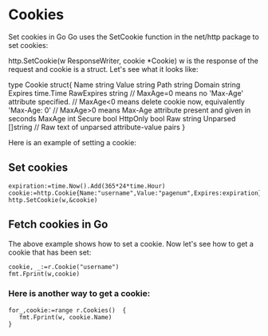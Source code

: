 # Cookies

Set cookies in Go
Go uses	the SetCookie function	in the net/http	package to set cookies:

http.SetCookie(w ResponseWriter, cookie	*Cookie)
w is the response of the request and cookie	is a struct. Let's see what	it looks like:

type Cookie struct{
				Name			string
				Value			string
				Path			string
				Domain		    string
				Expires			time.Time
				RawExpires	    string
//	MaxAge=0	means	no	'Max-Age'	attribute	specified.
//	MaxAge<0	means	delete	cookie	now,	equivalently	'Max-Age:	0'
//	MaxAge>0	means	Max-Age	attribute	present	and	given	in	seconds
				MaxAge			int
				Secure			bool
				HttpOnly	        bool
				Raw				string
				Unparsed	    []string	//	Raw	text	of	unparsed	attribute-value	pairs
}

Here is	an example of setting a	cookie:
## Set cookies

```golang
expiration:=time.Now().Add(365*24*time.Hour)
cookie:=http.Cookie{Name:"username",Value:"pagenum",Expires:expiration}
http.SetCookie(w,&cookie)
```

## Fetch cookies in Go
The above example shows	how to set a cookie. Now let's	see how	to get a cookie	that has been set:

```golang
cookie,	_:=r.Cookie("username")
fmt.Fprint(w,cookie)
```

### Here is another way to get a cookie:

```golang
for_,cookie:=range r.Cookies()	{
   fmt.Fprint(w, cookie.Name)
}
```


